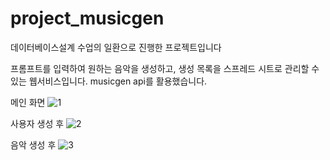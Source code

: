 # project_musicgen
데이터베이스설계 수업의 일환으로 진행한 프로젝트입니다

프롬프트를 입력하여 원하는 음악을 생성하고, 생성 목록을 스프레드 시트로 관리할 수 있는 웹서비스입니다.
musicgen api를 활용했습니다.

메인 화면
![1](https://github.com/user-attachments/assets/3f30df74-3e76-4cae-8671-30c2878df6a0)

사용자 생성 후
![2](https://github.com/user-attachments/assets/caf9f05c-84a6-4b92-bf72-1d5129500dcc)

음악 생성 후
![3](https://github.com/user-attachments/assets/3f0fa9f7-eb9b-4981-bff2-1cdb894184cc)
